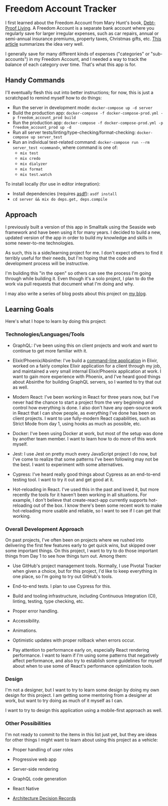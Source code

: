 # Freedom Account Tracker

I first learned about the Freedom Account from Mary Hunt's book, [Debt-Proof
Living](https://www.amazon.com/gp/product/0800721454/).  A Freedom Account is a
separate bank account where you regularly save for larger irregular expenses,
such as car repairs, annual or semi-annual insurance premiums, property taxes,
Christmas gifts, etc. [This article](http://www.mdmproofing.com/iym/freedom.php)
summarizes the idea very well.

I generally save for many different kinds of expenses ("categories" or
"sub-accounts") in my Freedom Account, and I needed a way to track the balance
of each category over time.  That's what this app is for.

## Handy Commands

I'll eventually flesh this out into better instructions; for now, this is just a
scratchpad to remind myself how to do things:

- Run the server in development mode: `docker-compose up -d server`
- Build the production app: `docker-compose -f docker-compose-prod.yml -p freedom_account_prod build`
- Run the production app: `docker-compose -f docker-compose-prod.yml -p freedom_account_prod up -d`
- Run all server tests/linting/type-checking/format-checking:
  `docker-compose up server_test`
- Run an individual test-related command:
  `docker-compose run --rm server_test <command>`,
  where command is one of:
  - `mix test`
  - `mix credo`
  - `mix dialyzer`
  - `mix format`
  - `mix test.watch`

To install locally (for use in editor integration):
- Install dependencies (requires [asdf](https://github.com/asdf-vm/asdf)): `asdf install`
- `cd server && mix do deps.get, deps.compile`

## Approach

I previously built a version of this app in Smalltalk using the Seaside web
framework and have been using it for many years.  I decided to build a new,
updated version of the app in order to build my knowledge and skills in some
newer-to-me technologies.

As such, this is a side/learning project for me.  I don't expect others to find
it terribly useful for their needs, but I'm hoping that the code and development
process will be instructive.

I'm building this "in the open" so others can see the process I'm going through
while building it.  Even though it's a solo project, I plan to do the work via
pull requests that document what I'm doing and why.

I may also write a series of blog posts about this project on [my
blog](http://randycoulman.com/blog/).

## Learning Goals

Here's what I hope to learn by doing this project:

### Technologies/Languages/Tools

- GraphQL: I've been using this on client projects and work and want to continue
  to get more familiar with it.

- Elixir/Phoenix/Absinthe: I've build a [command-line
  application](https://github.com/randycoulman/invoice_tracker) in Elixir,
  worked on a fairly complex Elixir application for a client through my job, and
  maintained a very small internal Elixir/Phoenix application at work.  I want
  to gain more experience with Phoenix, and I've heard good things about
  Absinthe for building GraphQL servers, so I wanted to try that out as well.

- Modern React: I've been working in React for three years now, but I've never
  had the chance to start a project from the very beginning and control how
  everything is done.  I also don't have any open-source work in React that I
  can show people, as everything I've done has been on client projects.  I want
  to use fully-modern React capabilities, such as Strict Mode from day 1, using
  hooks as much as possible, etc.

- Docker: I've been using Docker at work, but most of the setup was done by
  another team member.  I want to learn how to do more of this work myself.

- Jest: I use Jest on pretty much every JavaScript project I do now, but I've
  come to realize that some patterns I've been following may not be the best.  I
  want to experiment with some alternatives.

- Cypress: I've heard really good things about Cypress as an end-to-end testing
  tool.  I want to try it out and get good at it.

- Hot-reloading in React.  I've used this in the past and loved it, but more
  recently the tools for it haven't been working in all situations.  For
  example, I don't believe that create-react-app currently supports
  hot-reloading out of the box.  I know there's been some recent work to make
  hot-reloading more usable and reliable, so I want to see if I can get that
  working.

### Overall Development Approach

On past projects, I've often been on projects where we rushed into delivering
the first few features early to get quick wins, but skipped over some important
things.  On this project, I want to try to do those important things from Day 1
to see how things turn out.  Among them:

- Use GitHub's project management tools.  Normally, I use Pivotal Tracker when
  given a choice, but for this project, I'd like to keep everything in one
  place, so I'm going to try out GitHub's tools.

- End-to-end tests.  I plan to use Cypress for this.

- Build and tooling infrastructure, including Continuous Integration
  (CI), linting, testing, type checking, etc.

- Proper error handling.

- Accessibility.

- Animations.

- Optimistic updates with proper rollback when errors occur.

- Pay attention to performance early on, especially React rendering performance.
  I want to learn if I'm using some patterns that negatively affect performance,
  and also try to establish some guidelines for myself about when to use some of
  React's performance optimization tools.

### Design

I'm not a designer, but I want to try to learn some design by doing my own
design for this project.  I am getting some mentoring from a designer at work,
but want to try doing as much of it myself as I can.

I want to try to design this application using a mobile-first approach as well.

### Other Possibilities

I'm not ready to commit to the items in this list just yet, but they are ideas
for other things I might want to learn about using this project as a vehicle:

- Proper handling of user roles

- Progressive web app

- Server-side rendering

- GraphQL code generation

- React Native

- [Architecture Decision
  Records](http://thinkrelevance.com/blog/2011/11/15/documenting-architecture-decisions)
